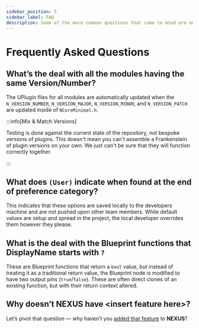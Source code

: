```yaml
---
sidebar_position: 5
sidebar_label: FAQ
description: Some of the more common questions that come to mind are answered.
---
```


# Frequently Asked Questions

## What’s the deal with all the modules having the same Version/Number?

The UPlugin files for all modules are automatically updated when the `N_VERSION_NUMBER`, `N_VERSION_MAJOR`, `N_VERSION_MINOR`, and `N_VERSION_PATCH` are updated inside of `NCoreMinimal.h`.

:::info[Mix & Match Versions]

Testing is done against the current state of the repository, not bespoke versions of plugins. This doesn't mean you can't assemble a Frankenstein of plugin versions on your own. We just can't be sure that they will function correctly together.

:::

## What does `(User)` indicate when found at the end of preference category?

This indicates that these options are saved locally to the developers machine and are not pushed upon other team members. While default values are setup and spread in the project, the local developer overrides them however they please.

## What is the deal with the Blueprint functions that DisplayName starts with `?`

These are Blueprint functions that return a `bool` value, but instead of treating it as a traditional return value, the Blueprint node is modified to have two output pins (`true`/`false`). These are often direct clones of an existing function, but with their return context altered.

## Why doesn’t NEXUS have &lt;insert feature here&gt;?

Let’s pivot that question — why haven’t you [added that feature](/community/contributing/) to **NEXUS**?